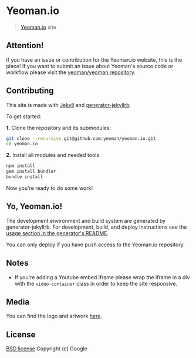 # Yeoman.io

> [Yeoman.io](http://yeoman.io) site


## Attention!

If you have an issue or contribution for the Yeoman.io website, this is the place! If you want to submit an issue about Yeoman's source code or workflow please visit the [yeoman/yeoman repository](https://github.com/yeoman/yeoman).


## Contributing

This site is made with [Jekyll](https://github.com/mojombo/jekyll/) and [generator-jekyllrb](https://github.com/robwierzbowski/generator-jekyllrb).

To get started:

**1\.** Clone the repository and its submodules:

```bash
git clone --recursive git@github.com:yeoman/yeoman.io.git
cd yeoman.io
```

**2\.** Install all modules and needed tools

```bash
npm install
gem install bundler
bundle install
```

Now you're ready to do some work!


## Yo, Yeoman.io!

The development environment and build system are generated by generator-jekyllrb. For development, build, and deploy instructions see the [usage section in the generator's README](https://github.com/robwierzbowski/generator-jekyllrb/blob/a6b7f84df446378195b9b638509c5d7890fa130d/README.md#grunt-workflow).

You can only deploy if you have push access to the Yeoman.io repository.


## Notes
 - If you're adding a Youtube embed iframe please wrap the iframe in a div with the `video-container` class in order to keep the site responsive.


## Media

You can find the logo and artwork [here](https://github.com/yeoman/media).


## License

[BSD license](http://opensource.org/licenses/bsd-license.php)
Copyright (c) Google

